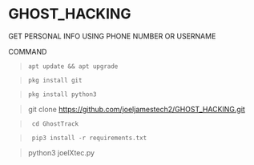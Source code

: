# GHOST_HACKING
GET PERSONAL INFO USING PHONE NUMBER OR USERNAME 






COMMAND 



>     apt update && apt upgrade 

>     pkg install git



>     pkg install python3


 >    git clone https://github.com/joeljamestech2/GHOST_HACKING.git

>      cd GhostTrack

>      pip3 install -r requirements.txt


>python3 joelXtec.py
